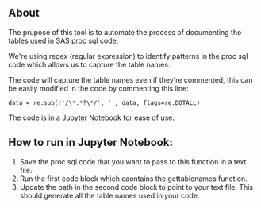 ## About
The prupose of this tool is to automate the process of documenting the tables used in SAS proc sql code.

We're using regex (regular expression) to identify patterns in the proc sql code which allows us to capture the table names.

The code will capture the table names even if they're commented, this can be easily modified in the code by commenting this line:

`data = re.sub(r'/\*.*?\*/', '', data, flags=re.DOTALL)`

The code is in a Jupyter Notebook for ease of use.


## How to run in Jupyter Notebook:
1. Save the proc sql code that you want to pass to this function in a text file.
2. Run the first code block which caontains the gettablenames function.
3. Update the path in the second code block to point to your text file. This should generate all the table names used in your code.